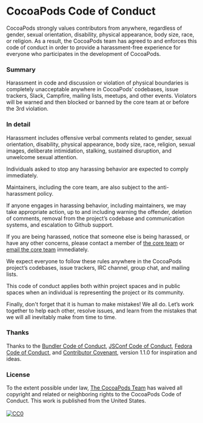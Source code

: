 # CocoaPods Code of Conduct

CocoaPods strongly values contributors from anywhere, regardless of gender, sexual orientation, disability, physical appearance, body size, race, or religion. As a result, the CocoaPods team has agreed to and enforces this code of conduct in order to provide a harassment-free experience for everyone who participates in the development of CocoaPods.

### Summary

Harassment in code and discussion or violation of physical boundaries is completely unacceptable anywhere in CocoaPods’ codebases, issue trackers, Slack, Campfire, mailing lists, meetups, and other events. Violators will be warned and then blocked or banned by the core team at or before the 3rd violation.

### In detail

Harassment includes offensive verbal comments related to gender, sexual orientation, disability, physical appearance, body size, race, religion, sexual images, deliberate intimidation, stalking, sustained disruption, and unwelcome sexual attention.

Individuals asked to stop any harassing behavior are expected to comply immediately.

Maintainers, including the core team, are also subject to the anti-harassment policy.

If anyone engages in harassing behavior, including maintainers, we may take appropriate action, up to and including warning the offender, deletion of comments, removal from the project’s codebase and communication systems, and escalation to Github support.

If you are being harassed, notice that someone else is being harassed, or have any other concerns, please contact a member of [the core team](http://cocoapods.org/about) or [email the core team](mailto:info@cocoapods.org) immediately.

We expect everyone to follow these rules anywhere in the CocoaPods project’s codebases, issue trackers, IRC channel, group chat, and mailing lists.

This code of conduct applies both within project spaces and in public spaces when an individual is representing the project or its community.

Finally, don't forget that it is human to make mistakes! We all do. Let’s work together to help each other, resolve issues, and learn from the mistakes that we will all inevitably make from time to time.

### Thanks

Thanks to the [Bundler Code of Conduct](https://github.com/bundler/bundler/blob/e3ce14f5ecd9b729338435c8689553ef209d83aa/CODE_OF_CONDUCT.md), [JSConf Code of Conduct](http://jsconf.com/codeofconduct.html), [Fedora Code of Conduct](http://fedoraproject.org/code-of-conduct), and [Contributor Covenant](http:contributor-covenant.org), version 1.1.0 for inspiration and ideas.

### License

<p class="license" xmlns:dct="http://purl.org/dc/terms/" xmlns:vcard="http://www.w3.org/2001/vcard-rdf/3.0#">
  To the extent possible under law, <a rel="dct:publisher" href="http://cocoapods.org/about">The CocoaPods Team</a> has waived all copyright and related or neighboring rights to the <span property="dct:title">CocoaPods Code of Conduct</span>. This work is published from the <span property="vcard:Country" datatype="dct:ISO3166" content="US" about="http://cocoapods.org">United States.</span>
  <br>
  <br>
  <a rel="license" href="http://creativecommons.org/publicdomain/zero/1.0/">
    <img src="http://i.creativecommons.org/p/zero/1.0/88x31.png" style="border-style: none;" alt="CC0">
  </a>
</p>
